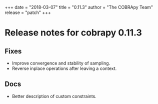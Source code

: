+++
date = "2018-03-07"
title = "0.11.3"
author = "The COBRApy Team"
release = "patch"
+++

# Release notes for cobrapy 0.11.3

## Fixes

* Improve convergence and stability of sampling.
* Reverse inplace operations after leaving a context.

## Docs

<!--more-->
* Better description of custom constraints.
